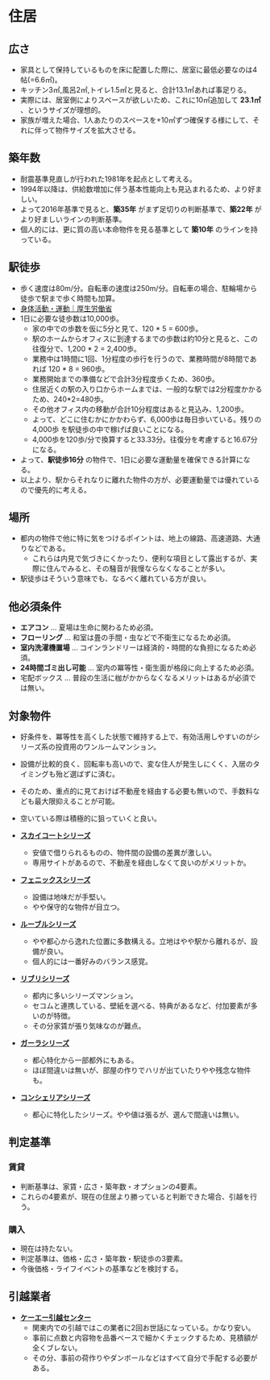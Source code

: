 住居
====

広さ
----

- 家具として保持しているものを床に配置した際に、居室に最低必要なのは4帖(=6.6㎡)。
- キッチン3㎡,風呂2㎡,トイレ1.5㎡と見ると、合計13.1㎡あれば事足りる。
- 実際には、居室側によりスペースが欲しいため、これに10㎡追加して **23.1㎡** 、というサイズが理想的。
- 家族が増えた場合、1人あたりのスペースを+10㎡ずつ確保する様にして、それに伴って物件サイズを拡大させる。

築年数
----

- 耐震基準見直しが行われた1981年を起点として考える。
- 1994年以降は、供給数増加に伴う基本性能向上も見込まれるため、より好ましい。
- よって2016年基準で見ると、**築35年** がまず足切りの判断基準で、**築22年** がより好ましいラインの判断基準。
- 個人的には、更に質の高い本命物件を見る基準として **築10年** のラインを持っている。

駅徒歩
----

- 歩く速度は80m/分。自転車の速度は250m/分。自転車の場合、駐輪場から徒歩で駅まで歩く時間も加算。
- [身体活動・運動｜厚生労働省](http://www1.mhlw.go.jp/topics/kenko21_11/b2.html)
- 1日に必要な徒歩数は10,000歩。
  - 家の中での歩数を仮に5分と見て、120 * 5 = 600歩。
  - 駅のホームからオフィスに到達するまでの歩数は約10分と見ると、この往復分で、1,200 * 2 = 2,400歩。
  - 業務中は1時間に1回、1分程度の歩行を行うので、業務時間が8時間であれば 120 * 8 = 960歩。
  - 業務開始までの準備などで合計3分程度歩くため、360歩。
  - 住居近くの駅の入り口からホームまでは、一般的な駅では2分程度かかるため、240*2=480歩。
  - その他オフィス内の移動が合計10分程度はあると見込み、1,200歩。
  - よって、どこに住むかにかかわらず、6,000歩は毎日歩いている。残りの4,000歩 を駅徒歩の中で稼げば良いことになる。
  - 4,000歩を120歩/分で換算すると33.33分。往復分を考慮すると16.67分になる。
- よって、**駅徒歩16分** の物件で、1日に必要な運動量を確保できる計算になる。
- 以上より、駅からそれなりに離れた物件の方が、必要運動量では優れているので優先的に考える。

場所
----

- 都内の物件で他に特に気をつけるポイントは、地上の線路、高速道路、大通りなどである。
  - これらは内見で気づきにくかったり、便利な項目として露出するが、実際に住んでみると、その騒音が我慢ならなくなることが多い。
- 駅徒歩はそういう意味でも、なるべく離れている方が良い。

他必須条件
----

- **エアコン** ... 夏場は生命に関わるため必須。
- **フローリング** ... 和室は畳の手間・虫などで不衛生になるため必須。
- **室内洗濯機置場** ... コインランドリーは経済的・時間的な負担になるため必須。
- **24時間ゴミ出し可能** ... 室内の冪等性・衛生面が格段に向上するため必須。
- 宅配ボックス ... 普段の生活に枷がかからなくなるメリットはあるが必須では無い。

対象物件
----

- 好条件を、冪等性を高くした状態で維持する上で、有効活用しやすいのがシリーズ系の投資用のワンルームマンション。
- 設備が比較的良く、回転率も高いので、変な住人が発生しにくく、入居のタイミングも殆ど選ばずに済む。
- そのため、重点的に見ておけば不動産を経由する必要も無いので、手数料なども最大限抑えることが可能。
- 空いている際は積極的に狙っていくと良い。

- [**スカイコートシリーズ**](http://www.skyc-chintai.jp/)
  - 安値で借りられるものの、物件間の設備の差異が激しい。
  - 専用サイトがあるので、不動産を経由しなくて良いのがメリットか。
- [**フェニックスシリーズ**](http://www.tohshin.co.jp/brand/phenix/)
  - 設備は地味だが手堅い。
  - やや保守的な物件が目立つ。
- [**ルーブルシリーズ**](http://www.tfd-corp.co.jp/riyu/louvre.html)
  - やや都心から逸れた位置に多数構える。立地はやや駅から離れるが、設備が良い。
  - 個人的には一番好みのバランス感覚。
- [**リブリシリーズ**](http://www.mdi.co.jp/livli/index.html)
  - 都内に多いシリーズマンション。
  - セコムと連携している、壁紙を選べる、特典があるなど、付加要素が多いのが特徴。
  - その分家賃が張り気味なのが難点。
- [**ガーラシリーズ**](https://www.gala-chintai.jp)
  - 都心特化から一部都外にもある。
  - ほぼ間違いは無いが、部屋の作りでハリが出ていたりやや残念な物件も。
- [**コンシェリアシリーズ**](http://www.urbanprime.jp/feelings/concieria.html)
  - 都心に特化したシリーズ。やや値は張るが、選んで間違いは無い。

判定基準
----

### 賃貸

- 判断基準は、家賃・広さ・築年数・オプションの4要素。
- これらの4要素が、現在の住居より勝っていると判断できた場合、引越を行う。

### 購入

- 現在は持たない。
- 判定基準は、価格・広さ・築年数・駅徒歩の3要素。
- 今後価格・ライフイベントの基準などを検討する。

引越業者
----

- [**ケーエー引越センター**](http://ka-center.jp/)
  - 関東内での引越ではこの業者に2回お世話になっている。かなり安い。
  - 事前に点数と内容物を品番ベースで細かくチェックするため、見積額が全くブレない。
  - その分、事前の荷作りやダンボールなどはすべて自分で手配する必要がある。
